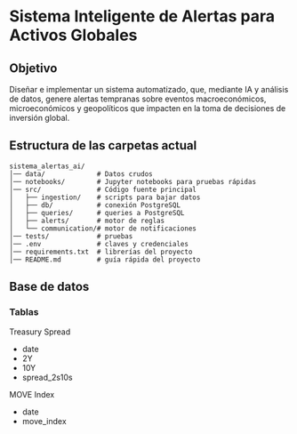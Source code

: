 # Sistema Inteligente de Alertas para Activos Globales

## Objetivo
Diseñar e implementar un sistema automatizado, que, mediante IA y análisis de datos, genere alertas tempranas sobre eventos macroeconómicos, microeconómicos y geopolíticos que impacten en la toma de decisiones de inversión global.

## Estructura de las carpetas actual
```
sistema_alertas_ai/
│── data/             # Datos crudos 
│── notebooks/        # Jupyter notebooks para pruebas rápidas
│── src/              # Código fuente principal
│   ├── ingestion/    # scripts para bajar datos
│   ├── db/           # conexión PostgreSQL
│   ├── queries/      # queries a PostgreSQL
│   ├── alerts/       # motor de reglas
│   └── communication/# motor de notificaciones
│── tests/            # pruebas 
│── .env              # claves y credenciales
│── requirements.txt  # librerías del proyecto
│── README.md         # guía rápida del proyecto
```

## Base de datos

### Tablas 
Treasury Spread 
* date
* 2Y
* 10Y
* spread_2s10s

MOVE Index
* date
* move_index

